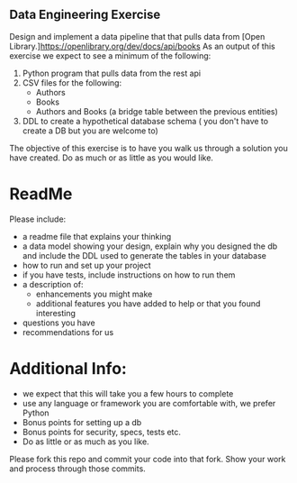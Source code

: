 ## Data Engineering Exercise
Design and implement a data pipeline that that pulls data from [Open Library.]https://openlibrary.org/dev/docs/api/books As an output of this exercise we expect to see a minimum of the following:

1. Python program that pulls data from the rest api
2. CSV files for the following:
	* Authors
	* Books
	* Authors and Books (a bridge table between the previous entities)
3. DDL to create a hypothetical database schema ( you don't have to create a DB but you are welcome to)

The objective of this exercise is to have you walk us through a solution you have created. Do as much or as little as you would like.

# ReadMe
Please include:
* a readme file that explains your thinking
* a data model showing your design, explain why you designed the db and include the DDL used to generate the tables in your database
* how to run and set up your project
* if you have tests, include instructions on how to run them
* a description of:
	* enhancements you might make
	* additional features you have added to help or that you found interesting
* questions you have
* recommendations for us


# Additional Info:
* we expect that this will take you a few hours to complete
* use any language or framework you are comfortable with, we prefer Python
* Bonus points for setting up a db
* Bonus points for security, specs, tests etc.
* Do as little or as much as you like.

Please fork this repo and commit your code into that fork. Show your work and process through those commits.
